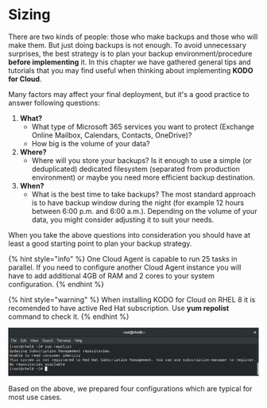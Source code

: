 # Sizing

There are two kinds of people: those who make backups and those who will make them. But just doing  backups is not enough. To avoid unnecessary surprises, the best strategy is to plan your backup environment/procedure **before implementing** it. In this chapter we have gathered general tips and tutorials that you may find useful when thinking about implementing **KODO for Cloud**.

Many factors may affect your final deployment, but it's a good practice to answer following questions:

1. **What?**
   * What type of Microsoft 365 services you want to protect \(Exchange Online Mailbox, Calendars, Contacts, OneDrive\)? 
   * How big is the volume of your data? 
2. **Where?**
   * Where will you store your backups? Is it enough to use a simple \(or deduplicated\) dedicated filesystem \(separated from production environment\) or maybe you need more efficient backup destination.
3. **When?**
   * What is the best time to take backups? The most standard approach is to have backup window during the night \(for example 12 hours between 6:00 p.m. and 6:00 a.m.\). Depending on the volume of your data, you might consider adjusting it to suit your needs.

When you take the above questions into consideration you should have at least a good starting point to plan your backup strategy.

{% hint style="info" %}
One Cloud Agent is capable to run 25 tasks in parallel. If you need to configure another Cloud Agent instance you will have to add additional 4GB of RAM and 2 cores to your system configuration.
{% endhint %}

{% hint style="warning" %}
When installing KODO for Cloud on RHEL 8 it is recomended to have active Red Hat subscription. Use **yum repolist** command to check it.
{% endhint %}

![](../../.gitbook/assets/kodo-cloud-planning-sizing01.jpg)



Based on the above, we prepared four configurations which are typical for most use cases.


